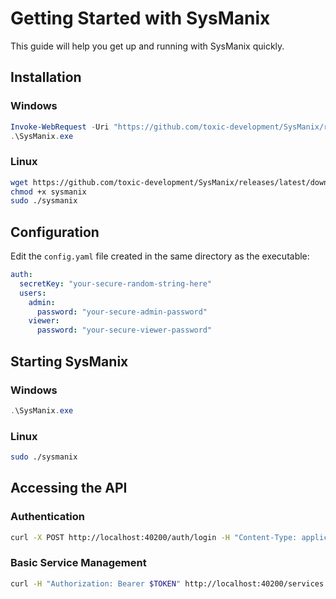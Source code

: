 # Getting Started with SysManix

This guide will help you get up and running with SysManix quickly.

## Installation

### Windows

```powershell
Invoke-WebRequest -Uri "https://github.com/toxic-development/SysManix/releases/latest/download/SysManix_windows_amd64.exe" -OutFile "SysManix.exe"
.\SysManix.exe
```

### Linux

```bash
wget https://github.com/toxic-development/SysManix/releases/latest/download/SysManix_linux_amd64 -O sysmanix
chmod +x sysmanix
sudo ./sysmanix
```

## Configuration

Edit the `config.yaml` file created in the same directory as the executable:

```yaml
auth:
  secretKey: "your-secure-random-string-here"
  users:
    admin:
      password: "your-secure-admin-password"
    viewer:
      password: "your-secure-viewer-password"
```

## Starting SysManix

### Windows

```powershell
.\SysManix.exe
```

### Linux

```bash
sudo ./sysmanix
```

## Accessing the API

### Authentication

```bash
curl -X POST http://localhost:40200/auth/login -H "Content-Type: application/json" -d '{"username":"admin","password":"your-secure-admin-password"}'
```

### Basic Service Management

```bash
curl -H "Authorization: Bearer $TOKEN" http://localhost:40200/services
```
